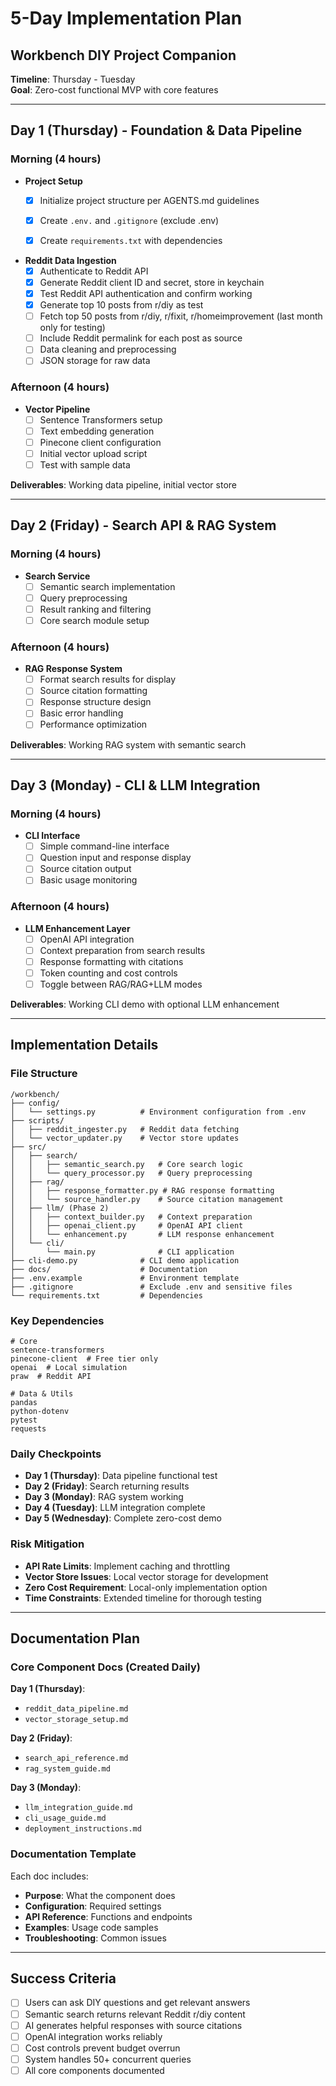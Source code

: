 # 5-Day Implementation Plan
## Workbench DIY Project Companion

**Timeline**: Thursday - Tuesday  
**Goal**: Zero-cost functional MVP with core features

---

## Day 1 (Thursday) - Foundation & Data Pipeline

### Morning (4 hours)
- **Project Setup**
  - [x] Initialize project structure per AGENTS.md guidelines
  - [x] Create `.env.` and `.gitignore` (exclude .env)
  - [x] Create `requirements.txt` with dependencies 
  

- **Reddit Data Ingestion**
  - [x] Authenticate to Reddit API 
  - [x] Generate Reddit client ID and secret, store in keychain
  - [x] Test Reddit API authentication and confirm working
  - [x] Generate top 10 posts from r/diy as test
  - [ ] Fetch top 50 posts from r/diy, r/fixit, r/homeimprovement (last month only for testing)
  - [ ] Include Reddit permalink for each post as source
  - [ ] Data cleaning and preprocessing
  - [ ] JSON storage for raw data

### Afternoon (4 hours)
- **Vector Pipeline**
  - [ ] Sentence Transformers setup
  - [ ] Text embedding generation
  - [ ] Pinecone client configuration
  - [ ] Initial vector upload script
  - [ ] Test with sample data

**Deliverables**: Working data pipeline, initial vector store

---

## Day 2 (Friday) - Search API & RAG System

### Morning (4 hours)
- **Search Service**
  - [ ] Semantic search implementation
  - [ ] Query preprocessing
  - [ ] Result ranking and filtering
  - [ ] Core search module setup

### Afternoon (4 hours)
- **RAG Response System**
  - [ ] Format search results for display
  - [ ] Source citation formatting
  - [ ] Response structure design
  - [ ] Basic error handling
  - [ ] Performance optimization

**Deliverables**: Working RAG system with semantic search

---

## Day 3 (Monday) - CLI & LLM Integration

### Morning (4 hours)
- **CLI Interface**
  - [ ] Simple command-line interface
  - [ ] Question input and response display
  - [ ] Source citation output
  - [ ] Basic usage monitoring

### Afternoon (4 hours)
- **LLM Enhancement Layer**
  - [ ] OpenAI API integration
  - [ ] Context preparation from search results
  - [ ] Response formatting with citations
  - [ ] Token counting and cost controls
  - [ ] Toggle between RAG/RAG+LLM modes

**Deliverables**: Working CLI demo with optional LLM enhancement

---

## Implementation Details

### File Structure
```
/workbench/
├── config/
│   └── settings.py          # Environment configuration from .env
├── scripts/
│   ├── reddit_ingester.py   # Reddit data fetching
│   └── vector_updater.py    # Vector store updates
├── src/
│   ├── search/
│   │   ├── semantic_search.py   # Core search logic
│   │   └── query_processor.py   # Query preprocessing
│   ├── rag/
│   │   ├── response_formatter.py # RAG response formatting
│   │   └── source_handler.py    # Source citation management
│   ├── llm/ (Phase 2)
│   │   ├── context_builder.py   # Context preparation
│   │   ├── openai_client.py     # OpenAI API client
│   │   └── enhancement.py       # LLM response enhancement
│   └── cli/
│       └── main.py              # CLI application
├── cli-demo.py              # CLI demo application
├── docs/                    # Documentation
├── .env.example             # Environment template
├── .gitignore               # Exclude .env and sensitive files
└── requirements.txt         # Dependencies
```

### Key Dependencies
```
# Core
sentence-transformers
pinecone-client  # Free tier only
openai  # Local simulation
praw  # Reddit API

# Data & Utils
pandas
python-dotenv
pytest
requests
```

### Daily Checkpoints
- **Day 1 (Thursday)**: Data pipeline functional test
- **Day 2 (Friday)**: Search returning results
- **Day 3 (Monday)**: RAG system working
- **Day 4 (Tuesday)**: LLM integration complete
- **Day 5 (Wednesday)**: Complete zero-cost demo

### Risk Mitigation
- **API Rate Limits**: Implement caching and throttling
- **Vector Store Issues**: Local vector storage for development
- **Zero Cost Requirement**: Local-only implementation option
- **Time Constraints**: Extended timeline for thorough testing

---

## Documentation Plan

### Core Component Docs (Created Daily)

**Day 1 (Thursday)**:
- `reddit_data_pipeline.md`
- `vector_storage_setup.md`

**Day 2 (Friday)**:
- `search_api_reference.md`
- `rag_system_guide.md`

**Day 3 (Monday)**:
- `llm_integration_guide.md`
- `cli_usage_guide.md`
- `deployment_instructions.md`

### Documentation Template
Each doc includes:
- **Purpose**: What the component does
- **Configuration**: Required settings
- **API Reference**: Functions and endpoints
- **Examples**: Usage code samples
- **Troubleshooting**: Common issues

---

## Success Criteria
- [ ] Users can ask DIY questions and get relevant answers
- [ ] Semantic search returns relevant Reddit r/diy content
- [ ] AI generates helpful responses with source citations
- [ ] OpenAI integration works reliably
- [ ] Cost controls prevent budget overrun
- [ ] System handles 50+ concurrent queries
- [ ] All core components documented
